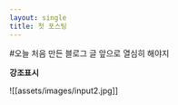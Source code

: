 ```yaml
---
layout: single
title: 첫 포스팅
---
```


#오늘 처음 만든 블로그 글
앞으로 열심히 해야지

**강조표시** 




![[assets/images/input2.jpg]]